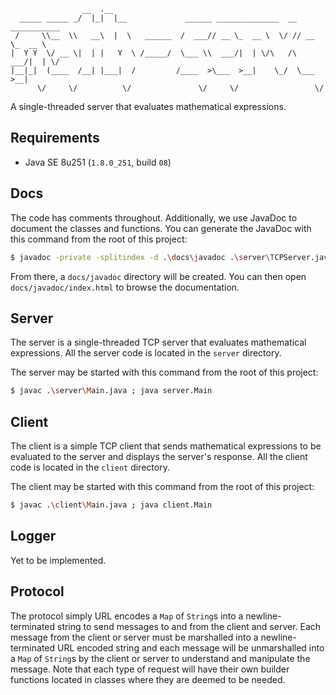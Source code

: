 ```
                __  .__
  _____ _____ _/  |_|  |__             ______ ______________  __ ___________
 /     \\__  \\   __\  |  \   ______  /  ___// __ \_  __ \  \/ // __ \_  __ \
|  Y Y  \/ __ \|  | |   Y  \ /_____/  \___ \\  ___/|  | \/\   /\  ___/|  | \/
|__|_|  (____  /__| |___|  /         /____  >\___  >__|    \_/  \___  >__|
      \/     \/          \/               \/     \/                 \/
```

A single-threaded server that evaluates mathematical expressions.

## Requirements

* Java SE 8u251 (`1.8.0_251`, build `08`)

## Docs

The code has comments throughout. Additionally, we use JavaDoc to document the classes and functions. You can generate
the JavaDoc with this command from the root of this project:

```sh
$ javadoc -private -splitindex -d .\docs\javadoc .\server\TCPServer.java .\server\Main.java .\client\TCPClient.java .\client\Main.java .\lib\Protocol.java
```

From there, a `docs/javadoc` directory will be created. You can then open `docs/javadoc/index.html` to browse the
documentation.

## Server

The server is a single-threaded TCP server that evaluates mathematical expressions. All the server code is located in
the `server` directory.

The server may be started with this command from the root of this project:

```sh
$ javac .\server\Main.java ; java server.Main
```

## Client

The client is a simple TCP client that sends mathematical expressions to be evaluated to the server and displays the
server's response. All the client code is located in the `client` directory.

The client may be started with this command from the root of this project:

```sh
$ javac .\client\Main.java ; java client.Main
```

## Logger

Yet to be implemented.

## Protocol

The protocol simply URL encodes a `Map` of `String`s into a newline-terminated string to send messages to and from the
client and server. Each message from the client or server must be marshalled into a newline-terminated URL encoded
string and each message will be unmarshalled into a `Map` of `String`s by the client or server to understand and
manipulate the message. Note that each type of request will have their own builder functions located in classes where
they are deemed to be needed.
